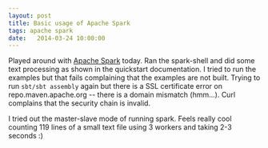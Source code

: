 ```yaml
---
layout: post
title: Basic usage of Apache Spark
tags: apache spark
date:   2014-03-24 10:00:00
---
```


Played around with [Apache Spark][spark] today. Ran the spark-shell and did
some text processing as shown in the quickstart documentation. I tried to run
the examples but that fails complaining that the examples are not built. Trying
to run `sbt/sbt assembly` again but there is a SSL certificate error on
repo.maven.apache.org -- there is a domain mismatch (hmm...). Curl complains
that the security chain is invalid.

I tried out the master-slave mode of running spark. Feels really cool counting
119 lines of a small text file using 3 workers and taking 2-3 seconds :)

[spark]: https://spark.apache.org
